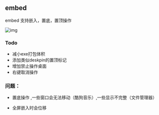 ## embed

embed 支持嵌入，置底，置顶操作

 ![img](https://img-blog.csdnimg.cn/2021041911070177.gif) 



### Todo

- 减小exe打包体积
- 添加类似deskpin的置顶标记
- 增加禁止操作桌面
- 右键取消操作



### 问题：

- 置底操作 ,一些窗口会无法移动（酷狗音乐）,一些显示不完整（文件管理器）

- 全屏嵌入时会位移

  

